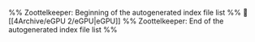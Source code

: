 %% Zoottelkeeper: Beginning of the autogenerated index file list  %%
📄 [[4Archive/eGPU 2/eGPU|eGPU]]
%% Zoottelkeeper: End of the autogenerated index file list  %%
